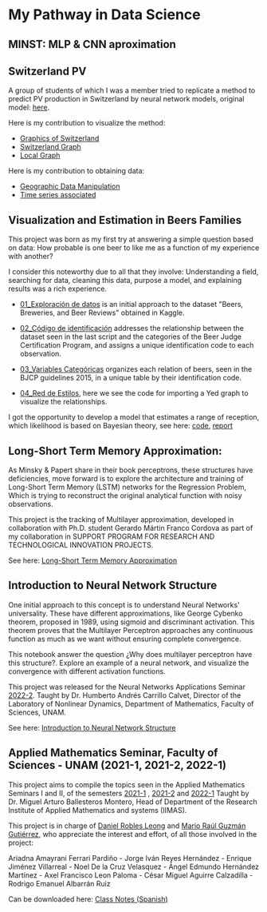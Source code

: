 # My Pathway in Data Science
## MINST: MLP & CNN aproximation



## Switzerland PV
A group of students of which I was a member tried to replicate a method to predict PV production in Switzerland by neural network models, original model: [here](https://arxiv.org/abs/2107.13875).

Here is my contribution to visualize the method:
* [Graphics of Switzerland](https://github.com/danielrole/Portfolio/blob/main_1/Switzerland%20PV/Graficas%20Latex.ipynb)
* [Switzerland Graph](https://github.com/danielrole/Portfolio/blob/main_1/Switzerland%20PV/Gr%C3%A1ficas%20Ponderadas%20(Samples).ipynb)
* [Local Graph](https://github.com/danielrole/Portfolio/blob/main_1/Switzerland%20PV/Gr%C3%A1ficas%20Ponderadas.ipynb)

Here is my contribution to obtaining data:
* [Geographic Data Manipulation](https://github.com/danielrole/Portfolio/blob/main_1/Switzerland%20PV/01_Datos_Geogr%C3%A1ficos.ipynb)
* [Time series associated](https://github.com/danielrole/Portfolio/blob/main_1/Switzerland%20PV/02_Obtencion_de_Datos_2010_2016.ipynb)

## Visualization and Estimation in Beers Families
This project was born as my first try at answering a simple question based on data: How probable is one beer to like me as a function of my experience with another?

I consider this noteworthy due to all that they involve: Understanding a field, searching for data, cleaning this data, purpose a model, and explaining results was a rich experience.

* [01_Exploración de datos](https://github.com/danielrole/Portfolio/blob/main_1/Beers%20Families%20Visualization%20(Yed)/01_Exploraci%C3%B3n%20de%20datos.ipynb) is an initial approach to the dataset "Beers, Breweries, and Beer Reviews" obtained in Kaggle.

* [02_Código de identificación](https://github.com/danielrole/Portfolio/blob/main_1/Beers%20Families%20Visualization%20(Yed)/02_C%C3%B3digo%20de%20identificaci%C3%B3n.ipynb) addresses the relationship between the dataset seen in the last script and the categories of the Beer Judge Certification Program, and assigns a unique identification code to each observation.

* [03_Variables Categóricas](https://github.com/danielrole/Portfolio/blob/main_1/Beers%20Families%20Visualization%20(Yed)/03_Variables%20Categ%C3%B3ricas.ipynb) organizes each relation of beers, seen in the BJCP guidelines 2015, in a unique table by their identification code.

* [04_Red de Estilos](https://github.com/danielrole/Portfolio/blob/main_1/Beers%20Families%20Visualization%20(Yed)/04_Red%20de%20Estilos.ipynb), here we see the code for importing a Yed graph to visualize the relationships.

I got the opportunity to develop a model that estimates a range of reception, which likelihood is based on Bayesian theory, see here: [code](https://github.com/danielrole/Portfolio/blob/main_1/Beers%20Families%20Estimations%20(R)/Proyecto_Final_Robles_Leong_Daniel.R), [report](https://github.com/danielrole/Portfolio/blob/main_1/Beers%20Families%20Estimations%20(R)/Report.pdf)



## Long-Short Term Memory Approximation:
As Minsky & Papert share in their book perceptrons, these structures have deficiencies, move forward is to explore the architecture and training of Long-Short Term Memory (LSTM) networks for the Regression Problem, Which is trying to reconstruct the original analytical function with noisy observations.

This project is the tracking of Multilayer approximation, developed in collaboration with Ph.D. student Gerardo Mártin Franco Cordova as part of my collaboration in SUPPORT PROGRAM FOR RESEARCH AND TECHNOLOGICAL INNOVATION PROJECTS.

See here: [Long-Short Term Memory Approximation](https://github.com/danielrole/Portfolio/blob/main_1/Long-Short%20Term%20Memory%20Approximation/LSTM_noisy.ipynb)

## Introduction to Neural Network Structure
One initial approach to this concept is to understand Neural Networks' universality. These have different approximations, like George Cybenko theorem, proposed in 1989, using sigmoid and discriminant activation. This theorem proves that the Multilayer Perceptron approaches any continuous function as much as we want without ensuring complete convergence.

This notebook answer the question ¿Why does multilayer perceptron have this structure?. Explore an example of a neural network, and visualize the convergence with different activation functions.

This project was released for the Neural Networks Applications Seminar [2022-2](https://web.fciencias.unam.mx/docencia/horarios/detalles/333696). Taught by Dr. Humberto Andrés Carrillo Calvet, Director of the Laboratory of Nonlinear Dynamics, Department of Mathematics, Faculty of Sciences, UNAM.

See here: [Introduction to Neural Network Structure](https://github.com/danielrole/Portfolio/blob/main_1/Introduction%20to%20Neural%20Network%20Structure/Introduction_to_Neural_Network_Structure.ipynb)

## Applied Mathematics Seminar, Faculty of Sciences - UNAM (2021-1, 2021-2, 2022-1)
This project aims to compile the topics seen in the Applied Mathematics Seminars I and II, of the semesters [2021-1](https://web.fciencias.unam.mx/docencia/horarios/detalles/317113) , [2021-2](https://web.fciencias.unam.mx/docencia/horarios/detalles/322338) and [2022-1](https://web.fciencias.unam.mx/docencia/horarios/detalles/332350) Taught by Dr. Miguel Arturo Ballesteros Montero, Head of Department of the Research Institute of Applied Mathematics and systems (IIMAS).

This project is in charge of [Daniel Robles Leong](https://www.linkedin.com/in/danielrole/) and [Mario Raúl Guzmán Gutiérrez](https://www.linkedin.com/in/marioraulgz/), who appreciate the interest and effort, of all those involved in the project:

Ariadna Amayrani Ferrari Pardiño - Jorge Iván Reyes Hernández - Enrique Jiménez Villarreal - Noel De la Cruz Velasquez - Ángel Edmundo Hernández Martínez - Axel Francisco Leon Paloma - César Miguel Aguirre Calzadilla - Rodrigo Emanuel Albarrán Ruiz

Can be downloaded here: [Class Notes (Spanish)](https://github.com/danielrole/Portfolio/blob/main_1/Notas/MainNotas.pdf)
